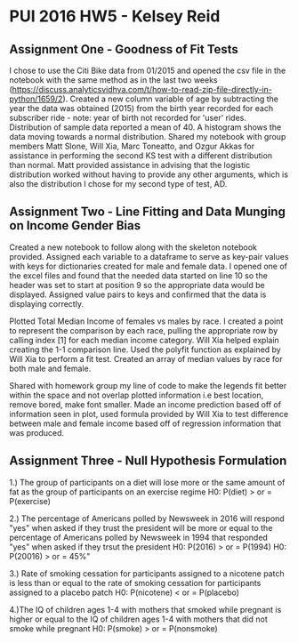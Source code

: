 # PUI 2016 HW5 - Kelsey Reid

## Assignment One - Goodness of Fit Tests

I chose to use the Citi Bike data from 01/2015 and opened the csv file in the notebook with the same method as in the last two weeks (https://discuss.analyticsvidhya.com/t/how-to-read-zip-file-directly-in-python/1659/2). Created a new column variable of age by subtracting the year the data was obtained (2015) from the birth year recorded for each subscriber ride - note: year of birth not recorded for 'user' rides.
Distribution of sample data reported a mean of 40. A histogram shows the data moving towards a normal distribution. 
Shared my notebook with group members Matt Slone, Will Xia, Marc Toneatto, and Ozgur Akkas for assistance in performing the second KS test with a different distribution than normal. Matt provided assistance in advising that the logistic distribution worked without having to provide any other arguments, which is also the distribution I chose for my second type of test, AD.



## Assignment Two - Line Fitting and Data Munging on Income Gender Bias

Created a new notebook to follow along with the skeleton notebook provided. Assigned each variable to a dataframe to serve as key-pair values with keys for dictionaries created for male and female data. I opened one of the excel files and found that the needed data started on line 10 so the header was set to start at position 9 so the appropriate data would be displayed. Assigned value pairs to keys and confirmed that the data is displaying correctly.

Plotted Total Median Income of females vs males by race. I created a point to represent the comparison by each race, pulling the appropriate row by calling index [1] for each median income category. Will Xia helped explain creating the 1-1 comparison line. Used the polyfit function as explained by Will Xia to perform a fit test. Created an array of median values by race for both male and female.

Shared with homework group my line of code to make the legends fit better within the space and not overlap plotted information i.e best location, remove bored, make font smaller. Made an income prediction based off of information seen in plot, used formula provided by Will Xia to test difference between male and female income based off of regression information that was produced.



## Assignment Three - Null Hypothesis Formulation

1.) The group of participants on a diet will lose more or the same amount of fat as the group of participants on an exercise regime 
H0: P(diet) > or = P(exercise)

2.) The percentage of Americans polled by Newsweek in 2016 will respond "yes" when asked if they trust the president will be more or equal to the percentage of Americans polled by Newsweek in 1994 that responded "yes" when asked if they trsut the president
H0: P(2016) > or = P(1994)
H0: P(20016) > or = 45%"

3.) Rate of smoking cessation for participants assigned to a nicotene patch is less than or equal to the rate of smoking cessation for participants assigned to a placebo patch
H0: P(nicotene) < or = P(placebo)

4.)The IQ of children ages 1-4 with mothers that smoked while pregnant is higher or equal to the IQ of children ages 1-4 with mothers that did not smoke while pregnant
H0: P(smoke) > or = P(nonsmoke)
